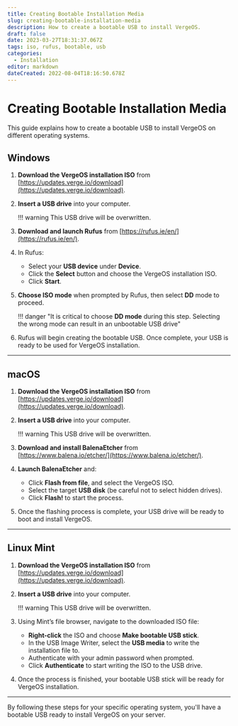 ```yaml
---
title: Creating Bootable Installation Media
slug: creating-bootable-installation-media
description: How to create a bootable USB to install VergeOS.
draft: false
date: 2023-03-27T18:31:37.067Z
tags: iso, rufus, bootable, usb
categories:
  - Installation
editor: markdown
dateCreated: 2022-08-04T18:16:50.678Z
---
```


# Creating Bootable Installation Media

This guide explains how to create a bootable USB to install VergeOS on different operating systems.

## Windows

1. **Download the VergeOS installation ISO** from [https://updates.verge.io/download](https://updates.verge.io/download).

2. **Insert a USB drive** into your computer.

    !!! warning
        This USB drive will be overwritten.

3. **Download and launch Rufus** from [https://rufus.ie/en/](https://rufus.ie/en/).

4. In Rufus:
    - Select your **USB device** under **Device**.
    - Click the **Select** button and choose the VergeOS installation ISO.
    - Click **Start**.

5. **Choose ISO mode** when prompted by Rufus, then select **DD** mode to proceed.

    !!! danger "It is critical to choose **DD mode** during this step. Selecting the wrong mode can result in an unbootable USB drive"

6. Rufus will begin creating the bootable USB. Once complete, your USB is ready to be used for VergeOS installation.

---

## macOS

1. **Download the VergeOS installation ISO** from [https://updates.verge.io/download](https://updates.verge.io/download).


2. **Insert a USB drive** into your computer.

    !!! warning
        This USB drive will be overwritten.

3. **Download and install BalenaEtcher** from [https://www.balena.io/etcher/](https://www.balena.io/etcher/).

4. **Launch BalenaEtcher** and:
    - Click **Flash from file**, and select the VergeOS ISO.
    - Select the target **USB disk** (be careful not to select hidden drives).
    - Click **Flash!** to start the process.

5. Once the flashing process is complete, your USB drive will be ready to boot and install VergeOS.

---

## Linux Mint

1. **Download the VergeOS installation ISO** from [https://updates.verge.io/download](https://updates.verge.io/download).


2. **Insert a USB drive** into your computer.

    !!! warning
        This USB drive will be overwritten.

3. Using Mint’s file browser, navigate to the downloaded ISO file:
    - **Right-click** the ISO and choose **Make bootable USB stick**.
    - In the USB Image Writer, select the **USB media** to write the installation file to.
    - Authenticate with your admin password when prompted.
    - Click **Authenticate** to start writing the ISO to the USB drive.

4. Once the process is finished, your bootable USB stick will be ready for VergeOS installation.

---

By following these steps for your specific operating system, you'll have a bootable USB ready to install VergeOS on your server.
